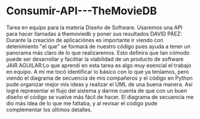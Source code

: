 # Consumir-API---TheMovieDB
Tarea en equipo para la materia Diseño de Software. Usaremos una API para hacer llamadas a themoviedb y poner sus resultados
DAVID PÁEZ: Durante la creación de aplicaciónes es importante ir viendo con detenimiento "el que" se formará de nuestro código pues ayuda a tener un panorama más claro de lo que realizaremos. Esto definira que tan cómodo puede ser desarrollar y facilitar la viabilidad de un producto de software
JAIR AGUILAR:Lo que aprendí en esta tarea es algo muy esencial el trabajo en equipo. A mí me tocó identificar lo básico con lo que ya teníamos, pero viendo el diagrama de secuencia de mis compañeros y el código en Python pude organizar mejor mis ideas y realizar el UML de una buena manera. Así logré representar el flujo del sistema y darme cuenta de que con un buen diseño el código se vuelve más fácil de hacer. El diagrama de secuencia me dio más idea de lo que me faltaba, y al revisar el código pude complementar los últimos detalles.

